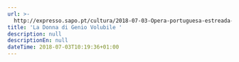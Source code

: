 ```yaml
---
url: >-
  http://expresso.sapo.pt/cultura/2018-07-03-Opera-portuguesa-estreada-em-1796-revisitada-no-Teatro-Sao-Joao-no-Porto#gs.N50PgJo
title: 'La Donna di Genio Volubile '
description: null
descriptionEn: null
dateTime: 2018-07-03T10:19:36+01:00
---
```


